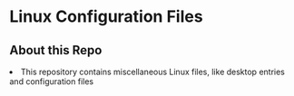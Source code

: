 # Linux Configuration Files
## About this Repo
<li> This repository contains miscellaneous Linux files, like desktop entries and configuration files </li>
